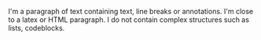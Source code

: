 I'm a paragraph of text containing text, line breaks or annotations.
I'm close to a latex or HTML paragraph. I do not contain complex structures such as lists, codeblocks. 
		
